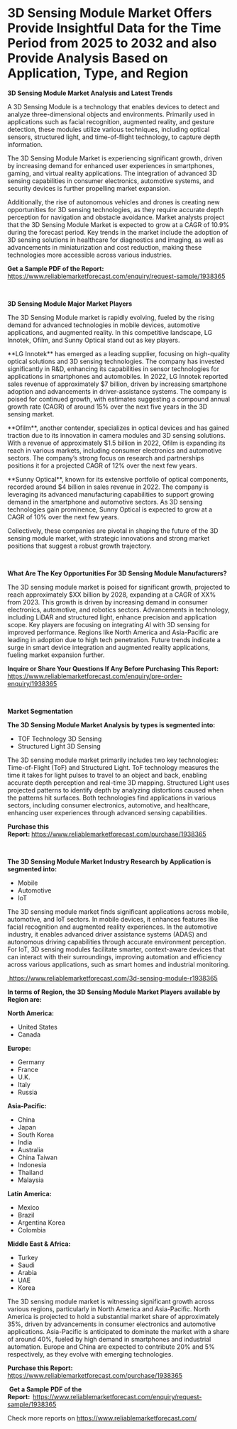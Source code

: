 <p><h1>3D Sensing Module Market Offers Provide Insightful Data for the Time Period from 2025 to 2032 and also Provide Analysis Based on Application, Type, and Region</h1></p><p><strong>3D Sensing Module Market Analysis and Latest Trends</strong></p>
<p><p>A 3D Sensing Module is a technology that enables devices to detect and analyze three-dimensional objects and environments. Primarily used in applications such as facial recognition, augmented reality, and gesture detection, these modules utilize various techniques, including optical sensors, structured light, and time-of-flight technology, to capture depth information. </p><p>The 3D Sensing Module Market is experiencing significant growth, driven by increasing demand for enhanced user experiences in smartphones, gaming, and virtual reality applications. The integration of advanced 3D sensing capabilities in consumer electronics, automotive systems, and security devices is further propelling market expansion. </p><p>Additionally, the rise of autonomous vehicles and drones is creating new opportunities for 3D sensing technologies, as they require accurate depth perception for navigation and obstacle avoidance. Market analysts project that the 3D Sensing Module Market is expected to grow at a CAGR of 10.9% during the forecast period. Key trends in the market include the adoption of 3D sensing solutions in healthcare for diagnostics and imaging, as well as advancements in miniaturization and cost reduction, making these technologies more accessible across various industries.</p></p>
<p><strong>Get a Sample PDF of the Report:&nbsp;</strong> <a href="https://www.reliablemarketforecast.com/enquiry/request-sample/1938365?utm_campaign=2288&utm_medium=2&utm_source=Github&utm_content=ia&utm_term=06042025&utm_id=3d-sensing-module">https://www.reliablemarketforecast.com/enquiry/request-sample/1938365</a></p>
<p>&nbsp;</p>
<p><strong>3D Sensing Module Major Market Players</strong></p>
<p><p>The 3D Sensing Module market is rapidly evolving, fueled by the rising demand for advanced technologies in mobile devices, automotive applications, and augmented reality. In this competitive landscape, LG Innotek, Ofilm, and Sunny Optical stand out as key players.</p><p>**LG Innotek** has emerged as a leading supplier, focusing on high-quality optical solutions and 3D sensing technologies. The company has invested significantly in R&D, enhancing its capabilities in sensor technologies for applications in smartphones and automobiles. In 2022, LG Innotek reported sales revenue of approximately $7 billion, driven by increasing smartphone adoption and advancements in driver-assistance systems. The company is poised for continued growth, with estimates suggesting a compound annual growth rate (CAGR) of around 15% over the next five years in the 3D sensing market.</p><p>**Ofilm**, another contender, specializes in optical devices and has gained traction due to its innovation in camera modules and 3D sensing solutions. With a revenue of approximately $1.5 billion in 2022, Ofilm is expanding its reach in various markets, including consumer electronics and automotive sectors. The company’s strong focus on research and partnerships positions it for a projected CAGR of 12% over the next few years.</p><p>**Sunny Optical**, known for its extensive portfolio of optical components, recorded around $4 billion in sales revenue in 2022. The company is leveraging its advanced manufacturing capabilities to support growing demand in the smartphone and automotive sectors. As 3D sensing technologies gain prominence, Sunny Optical is expected to grow at a CAGR of 10% over the next few years.</p><p>Collectively, these companies are pivotal in shaping the future of the 3D sensing module market, with strategic innovations and strong market positions that suggest a robust growth trajectory.</p></p>
<p>&nbsp;</p>
<p><strong>What Are The Key Opportunities For 3D Sensing Module Manufacturers?</strong></p>
<p><p>The 3D sensing module market is poised for significant growth, projected to reach approximately $XX billion by 2028, expanding at a CAGR of XX% from 2023. This growth is driven by increasing demand in consumer electronics, automotive, and robotics sectors. Advancements in technology, including LiDAR and structured light, enhance precision and application scope. Key players are focusing on integrating AI with 3D sensing for improved performance. Regions like North America and Asia-Pacific are leading in adoption due to high tech penetration. Future trends indicate a surge in smart device integration and augmented reality applications, fueling market expansion further.</p></p>
<p><strong>Inquire or Share Your Questions If Any Before Purchasing This Report:</strong> <a href="https://www.reliablemarketforecast.com/enquiry/pre-order-enquiry/1938365?utm_campaign=2288&utm_medium=2&utm_source=Github&utm_content=ia&utm_term=06042025&utm_id=3d-sensing-module">https://www.reliablemarketforecast.com/enquiry/pre-order-enquiry/1938365</a></p>
<p>&nbsp;</p>
<p><strong>Market Segmentation</strong></p>
<p><strong>The 3D Sensing Module Market Analysis by types is segmented into:</strong></p>
<p><ul><li>TOF Technology 3D Sensing</li><li>Structured Light 3D Sensing</li></ul></p>
<p><p>The 3D sensing module market primarily includes two key technologies: Time-of-Flight (ToF) and Structured Light. ToF technology measures the time it takes for light pulses to travel to an object and back, enabling accurate depth perception and real-time 3D mapping. Structured Light uses projected patterns to identify depth by analyzing distortions caused when the patterns hit surfaces. Both technologies find applications in various sectors, including consumer electronics, automotive, and healthcare, enhancing user experiences through advanced sensing capabilities.</p></p>
<p><strong>Purchase this Report:&nbsp;</strong><a href="https://www.reliablemarketforecast.com/purchase/1938365?utm_campaign=2288&utm_medium=2&utm_source=Github&utm_content=ia&utm_term=06042025&utm_id=3d-sensing-module">https://www.reliablemarketforecast.com/purchase/1938365</a></p>
<p>&nbsp;</p>
<p><strong>The 3D Sensing Module Market Industry Research by Application is segmented into:</strong></p>
<p><ul><li>Mobile</li><li>Automotive</li><li>IoT</li></ul></p>
<p><p>The 3D sensing module market finds significant applications across mobile, automotive, and IoT sectors. In mobile devices, it enhances features like facial recognition and augmented reality experiences. In the automotive industry, it enables advanced driver assistance systems (ADAS) and autonomous driving capabilities through accurate environment perception. For IoT, 3D sensing modules facilitate smarter, context-aware devices that can interact with their surroundings, improving automation and efficiency across various applications, such as smart homes and industrial monitoring.</p></p>
<p><a href="https://www.reliablemarketforecast.com/3d-sensing-module-r1938365?utm_campaign=2288&utm_medium=2&utm_source=Github&utm_content=ia&utm_term=06042025&utm_id=3d-sensing-module">&nbsp;https://www.reliablemarketforecast.com/3d-sensing-module-r1938365</a></p>
<p><strong>In terms of Region, the 3D Sensing Module Market Players available by Region are:</strong></p>
<p>
    <p> <strong> North America: </strong>
        <ul>
            <li>United States</li>
            <li>Canada</li>
        </ul>
        </p> 
    <p> <strong> Europe: </strong>
        <ul>
            <li>Germany</li>
            <li>France</li>
            <li>U.K.</li>
            <li>Italy</li>
            <li>Russia</li>
        </ul>
        </p> 
    <p> <strong> Asia-Pacific: </strong>
        <ul>
            <li>China</li>
            <li>Japan</li>
            <li>South Korea</li>
            <li>India</li>
            <li>Australia</li>
            <li>China Taiwan</li>
            <li>Indonesia</li>
            <li>Thailand</li>
            <li>Malaysia</li>
        </ul>
        </p> 
    <p> <strong> Latin America: </strong>
        <ul>
            <li>Mexico</li>
            <li>Brazil</li>
            <li>Argentina Korea</li>
            <li>Colombia</li>
        </ul>
        </p> 
    <p> <strong> Middle East & Africa: </strong>
        <ul>
            <li>Turkey</li>
            <li>Saudi</li>
            <li>Arabia</li>
            <li>UAE</li>
            <li>Korea</li>
        </ul>
    </p>
    </p>
<p><p>The 3D sensing module market is witnessing significant growth across various regions, particularly in North America and Asia-Pacific. North America is projected to hold a substantial market share of approximately 35%, driven by advancements in consumer electronics and automotive applications. Asia-Pacific is anticipated to dominate the market with a share of around 40%, fueled by high demand in smartphones and industrial automation. Europe and China are expected to contribute 20% and 5% respectively, as they evolve with emerging technologies.</p></p>
<p><strong>Purchase this Report: </strong><a href="https://www.reliablemarketforecast.com/purchase/1938365?utm_campaign=2288&utm_medium=2&utm_source=Github&utm_content=ia&utm_term=06042025&utm_id=3d-sensing-module">https://www.reliablemarketforecast.com/purchase/1938365</a></p>
<p>&nbsp;<strong>Get a Sample PDF of the Report:&nbsp;&nbsp;</strong><a href="https://www.reliablemarketforecast.com/enquiry/request-sample/1938365?utm_campaign=2288&utm_medium=2&utm_source=Github&utm_content=ia&utm_term=06042025&utm_id=3d-sensing-module">https://www.reliablemarketforecast.com/enquiry/request-sample/1938365</a></p>
<p><strong></strong></p>
<p>Check more reports on <a href="https://www.reliablemarketforecast.com/?utm_campaign=2288&utm_medium=2&utm_source=Github&utm_content=ia&utm_term=06042025&utm_id=3d-sensing-module">https://www.reliablemarketforecast.com/</a></p>